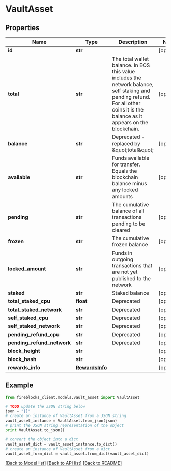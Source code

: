 # VaultAsset


## Properties
Name | Type | Description | Notes
------------ | ------------- | ------------- | -------------
**id** | **str** |  | [optional] 
**total** | **str** | The total wallet balance. In EOS this value includes the network balance, self staking and pending refund. For all other coins it is the balance as it appears on the blockchain. | [optional] 
**balance** | **str** | Deprecated - replaced by \&quot;total\&quot; | [optional] 
**available** | **str** | Funds available for transfer. Equals the blockchain balance minus any locked amounts | [optional] 
**pending** | **str** | The cumulative balance of all transactions pending to be cleared | [optional] 
**frozen** | **str** | The cumulative frozen balance | [optional] 
**locked_amount** | **str** | Funds in outgoing transactions that are not yet published to the network | [optional] 
**staked** | **str** | Staked balance | [optional] 
**total_staked_cpu** | **float** | Deprecated | [optional] 
**total_staked_network** | **str** | Deprecated | [optional] 
**self_staked_cpu** | **str** | Deprecated | [optional] 
**self_staked_network** | **str** | Deprecated | [optional] 
**pending_refund_cpu** | **str** | Deprecated | [optional] 
**pending_refund_network** | **str** | Deprecated | [optional] 
**block_height** | **str** |  | [optional] 
**block_hash** | **str** |  | [optional] 
**rewards_info** | [**RewardsInfo**](RewardsInfo.md) |  | [optional] 

## Example

```python
from fireblocks_client.models.vault_asset import VaultAsset

# TODO update the JSON string below
json = "{}"
# create an instance of VaultAsset from a JSON string
vault_asset_instance = VaultAsset.from_json(json)
# print the JSON string representation of the object
print VaultAsset.to_json()

# convert the object into a dict
vault_asset_dict = vault_asset_instance.to_dict()
# create an instance of VaultAsset from a dict
vault_asset_form_dict = vault_asset.from_dict(vault_asset_dict)
```
[[Back to Model list]](../README.md#documentation-for-models) [[Back to API list]](../README.md#documentation-for-api-endpoints) [[Back to README]](../README.md)


